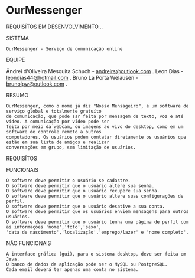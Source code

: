 OurMessenger
============

REQUISÍTOS EM DESENVOLVIMENTO...

SISTEMA

    OurMessenger - Serviço de comunicação online

EQUIPE

  Ândrei d'Oliveira Mesquita Schuch - andreirs@outlook.com .
  Leon Dias - leondias44@hotmail.com .
  Bruno La Porta Welausen - brunolpw@outlook.com .

RESUMO

    OurMessenger, como o nome já diz "Nosso Mensageiro", é um software de serviço global e totalmente gratuíto 
    de comunicação, que pode ssr feita por mensagem de texto, voz e até vídeo. A comunicação por vídeo pode ser 
    feita por meio da webcam, ou imagens ao vivo do desktop, como em um software de controle remoto a outros
    computadores. Os usuários podem contatar diretamente os usuários que estão em sua lista de amigos e realizar 
    conversações em grupo, sem limitação de usuários.

REQUISÍTOS

  FUNCIONAIS

    O software deve permitir o usuário se cadastre.
    O software deve permitir que o usuário altere sua senha.
    O software deve permitir que o usuário recupere sua senha.
    O software deve permitir que o usuário altere suas configurações de perfil.
    O software deve permitir que o usuário desative a sua conta.
    O software deve permitir que os usuários enviem mensagens para outros usuários.
    O software deve permitir que o usuário tenha uma página de perfil com as informações 'nome','foto','sexo',
    'data de nascimento','localização','emprego/lazer' e 'nome completo'.
    
  NÃO FUNCIONAIS

    A interface gráfica (gui), para o sistema desktop, deve ser feita em Java.
    O banco de dados da aplicação pode ser o MySQL ou PostgreSQL.
    Cada email deverá ter apenas uma conta no sistema.
